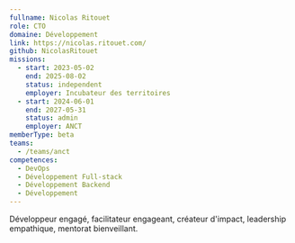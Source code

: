 ```yaml
---
fullname: Nicolas Ritouet
role: CTO
domaine: Développement
link: https://nicolas.ritouet.com/
github: NicolasRitouet
missions:
  - start: 2023-05-02
    end: 2025-08-02
    status: independent
    employer: Incubateur des territoires
  - start: 2024-06-01
    end: 2027-05-31
    status: admin
    employer: ANCT
memberType: beta
teams:
  - /teams/anct
competences:
  - DevOps
  - Développement Full-stack
  - Développement Backend
  - Développement
---
```

Développeur engagé, facilitateur engageant, créateur d'impact, leadership empathique, mentorat bienveillant.
